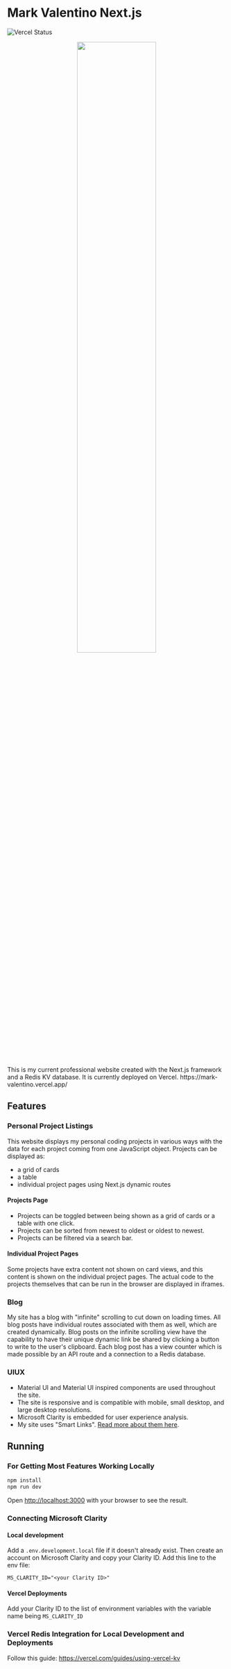 # Mark Valentino Next.js
![Vercel Status](https://img.shields.io/github/deployments/M-Valentino/M-Valentino_NextJS/production?label=vercel&logo=vercel&logoColor=white)
<p align="center" width="100%">
  <img src="https://mark-valentino.vercel.app/mark-valentino-logo.svg" width="60%">
</p>
This is my current professional website created with the Next.js framework and a Redis KV database. It is currently deployed on Vercel.
https://mark-valentino.vercel.app/

## Features
### Personal Project Listings
This website displays my personal coding projects in various ways with the data for each project coming from one JavaScript object. Projects can be displayed as:
- a grid of cards
- a table
- individual project pages using Next.js dynamic routes

#### Projects Page
- Projects can be toggled between being shown as a grid of cards or a table with one click.
- Projects can be sorted from newest to oldest or oldest to newest.
- Projects can be filtered via a search bar.

#### Individual Project Pages
Some projects have extra content not shown on card views, and this content is shown on the individual project pages. The actual code to the projects themselves that can be run in the browser are displayed in iframes.

### Blog
My site has a blog with "infinite" scrolling to cut down on loading times. All blog posts have individual routes associated with them as well, which are created dynamically. Blog posts on the infinite scrolling view have the capability to have their unique dynamic link be shared by clicking a button to write to the user's clipboard. Each blog post has a view counter which is made possible by an API route and a connection to a Redis database.

### UIUX
- Material UI and Material UI inspired components are used throughout the site.
- The site is responsive and is compatible with mobile, small desktop, and large desktop resolutions.
- Microsoft Clarity is embedded for user experience analysis.
- My site uses "Smart Links". <a href="https://mark-valentino.vercel.app/blogPost/My%20UX%20Invention%20to%20Let%20Users%20Know%20Where%20Links%20Go">Read more about them here</a>.

## Running
### For Getting Most Features Working Locally
```bash
npm install
npm run dev
```
Open [http://localhost:3000](http://localhost:3000) with your browser to see the result.

### Connecting Microsoft Clarity
#### Local development
Add a `.env.development.local` file if it doesn't already exist.
Then create an account on Microsoft Clarity and copy your Clarity ID.
Add this line to the env file:
```
MS_CLARITY_ID="<your Clarity ID>"
```
#### Vercel Deployments
Add your Clarity ID to the list of environment variables with the variable name being `MS_CLARITY_ID`

### Vercel Redis Integration for Local Development and Deployments
Follow this guide:
https://vercel.com/guides/using-vercel-kv
